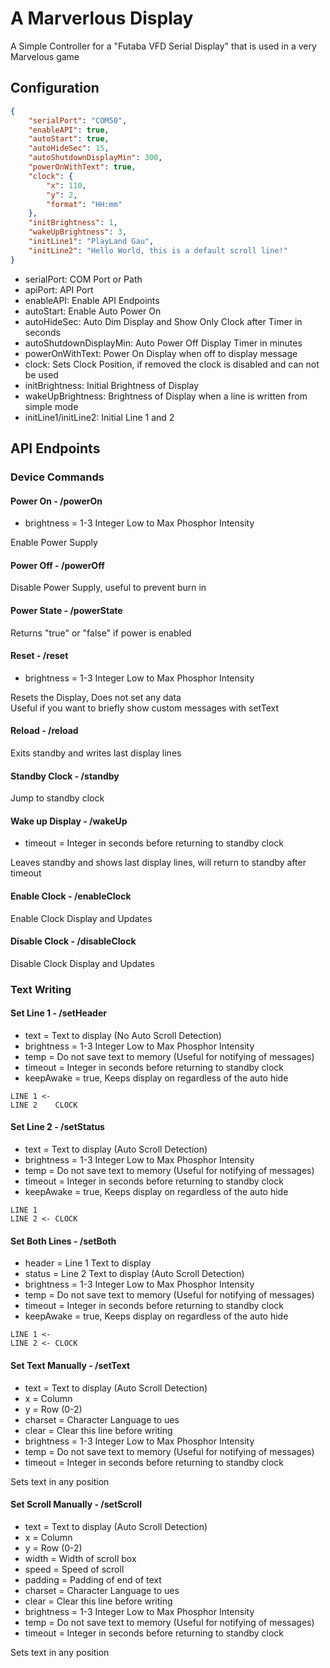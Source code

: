 # A Marverlous Display
A Simple Controller for a "Futaba VFD Serial Display" that is used in a very Marvelous game

## Configuration
```json
{
    "serialPort": "COM50",
    "enableAPI": true,
    "autoStart": true,
    "autoHideSec": 15,
    "autoShutdownDisplayMin": 300, 
    "powerOnWithText": true,
    "clock": {
        "x": 110,
        "y": 2,
        "format": "HH:mm"
    },
    "initBrightness": 1,
    "wakeUpBrightness": 3,
    "initLine1": "PlayLand Gau",
    "initLine2": "Hello World, this is a default scroll line!"
}
```
* serialPort: COM Port or Path
* apiPort: API Port
* enableAPI: Enable API Endpoints
* autoStart: Enable Auto Power On
* autoHideSec: Auto Dim Display and Show Only Clock after Timer in seconds
* autoShutdownDisplayMin: Auto Power Off Display Timer in minutes
* powerOnWithText: Power On Display when off to display message
* clock: Sets Clock Position, if removed the clock is disabled and can not be used
* initBrightness: Initial Brightness of Display
* wakeUpBrightness: Brightness of Display when a line is written from simple mode
* initLine1/initLine2: Initial Line 1 and 2

## API Endpoints
### Device Commands
#### Power On - /powerOn
* brightness = 1-3 Integer Low to Max Phosphor Intensity

Enable Power Supply

#### Power Off - /powerOff
Disable Power Supply, useful to prevent burn in

#### Power State - /powerState
Returns "true" or "false" if power is enabled

#### Reset - /reset
* brightness = 1-3 Integer Low to Max Phosphor Intensity

Resets the Display, Does not set any data<br/>
Useful if you want to briefly show custom messages with setText

#### Reload - /reload
Exits standby and writes last display lines

#### Standby Clock - /standby
Jump to standby clock

#### Wake up Display - /wakeUp
* timeout = Integer in seconds before returning to standby clock

Leaves standby and shows last display lines, will return to standby after timeout

#### Enable Clock - /enableClock
Enable Clock Display and Updates

#### Disable Clock - /disableClock
Disable Clock Display and Updates

### Text Writing
#### Set Line 1 - /setHeader
* text = Text to display (No Auto Scroll Detection)
* brightness = 1-3 Integer Low to Max Phosphor Intensity
* temp = Do not save text to memory (Useful for notifying of messages)
* timeout = Integer in seconds before returning to standby clock
* keepAwake = true, Keeps display on regardless of the auto hide

```
LINE 1 <-
LINE 2    CLOCK
```

#### Set Line 2 - /setStatus
* text = Text to display (Auto Scroll Detection)
* brightness = 1-3 Integer Low to Max Phosphor Intensity
* temp = Do not save text to memory (Useful for notifying of messages)
* timeout = Integer in seconds before returning to standby clock
* keepAwake = true, Keeps display on regardless of the auto hide

```
LINE 1 
LINE 2 <- CLOCK
```

#### Set Both Lines - /setBoth
* header = Line 1 Text to display
* status = Line 2 Text to display (Auto Scroll Detection)
* brightness = 1-3 Integer Low to Max Phosphor Intensity
* temp = Do not save text to memory (Useful for notifying of messages)
* timeout = Integer in seconds before returning to standby clock
* keepAwake = true, Keeps display on regardless of the auto hide

```
LINE 1 <-
LINE 2 <- CLOCK
```

#### Set Text Manually - /setText
* text = Text to display (Auto Scroll Detection)
* x = Column
* y = Row (0-2)
* charset = Character Language to ues
* clear = Clear this line before writing
* brightness = 1-3 Integer Low to Max Phosphor Intensity
* temp = Do not save text to memory (Useful for notifying of messages)
* timeout = Integer in seconds before returning to standby clock

Sets text in any position

#### Set Scroll Manually - /setScroll
* text = Text to display (Auto Scroll Detection)
* x = Column
* y = Row (0-2)
* width = Width of scroll box
* speed = Speed of scroll
* padding = Padding of end of text
* charset = Character Language to ues
* clear = Clear this line before writing
* brightness = 1-3 Integer Low to Max Phosphor Intensity
* temp = Do not save text to memory (Useful for notifying of messages)
* timeout = Integer in seconds before returning to standby clock

Sets text in any position
